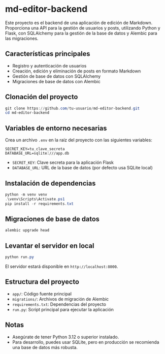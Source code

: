 # md-editor-backend

Este proyecto es el backend de una aplicación de edición de Markdown. Proporciona una API para la gestión de usuarios y posts, utilizando Python y Flask, con SQLAlchemy para la gestión de la base de datos y Alembic para las migraciones.

## Características principales
- Registro y autenticación de usuarios
- Creación, edición y eliminación de posts en formato Markdown
- Gestión de base de datos con SQLAlchemy
- Migraciones de base de datos con Alembic

## Clonación del proyecto

```powershell
git clone https://github.com/tu-usuario/md-editor-backend.git
cd md-editor-backend
```

## Variables de entorno necesarias
Crea un archivo `.env` en la raíz del proyecto con las siguientes variables:

```
SECRET_KEY=tu_clave_secreta
DATABASE_URL=sqlite:///app.db
```

- `SECRET_KEY`: Clave secreta para la aplicación Flask
- `DATABASE_URL`: URL de la base de datos (por defecto usa SQLite local)

## Instalación de dependencias

```powershell
python -m venv venv
.\venv\Scripts\Activate.ps1
pip install -r requirements.txt
```

## Migraciones de base de datos

```powershell
alembic upgrade head
```

## Levantar el servidor en local

```powershell
python run.py
```

El servidor estará disponible en `http://localhost:8000`.

## Estructura del proyecto
- `app/`: Código fuente principal
- `migrations/`: Archivos de migración de Alembic
- `requirements.txt`: Dependencias del proyecto
- `run.py`: Script principal para ejecutar la aplicación

## Notas
- Asegúrate de tener Python 3.12 o superior instalado.
- Para desarrollo, puedes usar SQLite, pero en producción se recomienda una base de datos más robusta.
